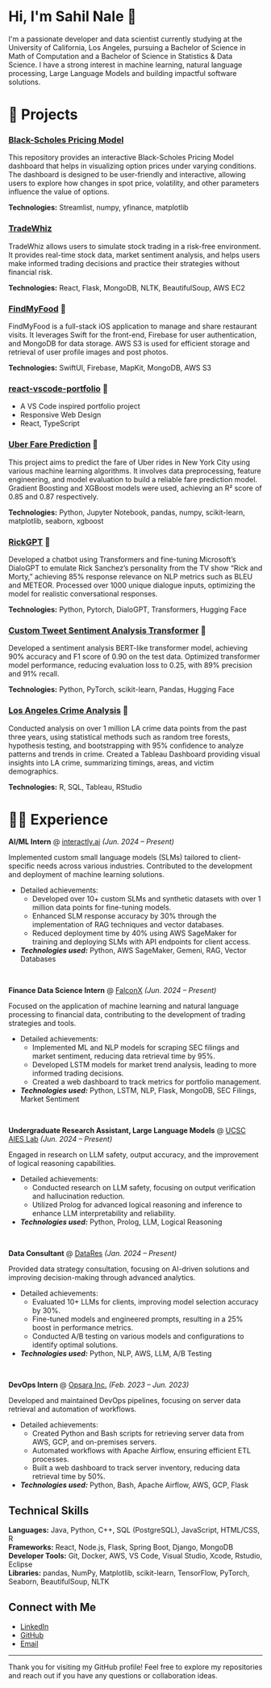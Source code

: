 
# Hi, I'm Sahil Nale 👋

I'm a passionate developer and data scientist currently studying at the University of California, Los Angeles, pursuing a Bachelor of Science in Math of Computation and a Bachelor of Science in Statistics & Data Science. I have a strong interest in machine learning, natural language processing, Large Language Models and building impactful software solutions.

# 🧪 Projects

### [Black-Scholes Pricing Model](https://sahilnale-black-scholes-option-pricing-streamlit-app-mvr2xe.streamlit.app/)
This repository provides an interactive Black-Scholes Pricing Model dashboard that helps in visualizing option prices under varying conditions. The dashboard is designed to be user-friendly and interactive, allowing users to explore how changes in spot price, volatility, and other parameters influence the value of options.

**Technologies:** Streamlist, numpy, yfinance, matplotlib

### [TradeWhiz](https://github.com/sahilnale/TradeWhiz)
TradeWhiz allows users to simulate stock trading in a risk-free environment. It provides real-time stock data, market sentiment analysis, and helps users make informed trading decisions and practice their strategies without financial risk.

**Technologies:** React, Flask, MongoDB, NLTK, BeautifulSoup, AWS EC2

### [FindMyFood](https://github.com/sahilnale/FindMyFood) 🔗
FindMyFood is a full-stack iOS application to manage and share restaurant visits. It leverages Swift for the front-end, Firebase for user authentication, and MongoDB for data storage. AWS S3 is used for efficient storage and retrieval of user profile images and post photos.

**Technologies:** SwiftUI, Firebase, MapKit, MongoDB, AWS S3

### [react-vscode-portfolio](https://sahilnale.github.io) 🔗
- A VS Code inspired portfolio project
- Responsive Web Design 
- React, TypeScript

### [Uber Fare Prediction](https://github.com/sahilnale/FindMyFood) 🔗
This project aims to predict the fare of Uber rides in New York City using various machine learning algorithms. It involves data preprocessing, feature engineering, and model evaluation to build a reliable fare prediction model. Gradient Boosting and XGBoost models were used, achieving an R² score of 0.85 and 0.87 respectively.

**Technologies:** Python, Jupyter Notebook, pandas, numpy, scikit-learn, matplotlib, seaborn, xgboost

### [RickGPT](https://github.com/sahilnale/RickGPT/blob/main/GPTRick.ipynb) 🔗
Developed a chatbot using Transformers and fine-tuning Microsoft’s DialoGPT to emulate Rick Sanchez’s personality from the TV show “Rick and Morty,” achieving 85% response relevance on NLP metrics such as BLEU and METEOR. Processed over 1000 unique dialogue inputs, optimizing the model for realistic conversational responses.

**Technologies:** Python, Pytorch, DialoGPT, Transformers, Hugging Face

### [Custom Tweet Sentiment Analysis Transformer](https://github.com/sahilnale/twitter_sentiment/blob/main/sentiment_analysis.ipynb) 🔗
Developed a sentiment analysis BERT-like transformer model, achieving 90% accuracy and F1 score of 0.90 on the test data. Optimized transformer model performance, reducing evaluation loss to 0.25, with 89% precision and 91% recall.

**Technologies:** Python, PyTorch, scikit-learn, Pandas, Hugging Face

### [Los Angeles Crime Analysis](https://github.com/sahilnale/la-crime-analysis) 🔗
Conducted analysis on over 1 million LA crime data points from the past three years, using statistical methods such as random tree forests, hypothesis testing, and bootstrapping with 95% confidence to analyze patterns and trends in crime. Created a Tableau Dashboard providing visual insights into LA crime, summarizing timings, areas, and victim demographics.

**Technologies:** R, SQL, Tableau, RStudio


# 👨‍💻 Experience

**AI/ML Intern** @ [interactly.ai](https://www.interactly.ai/) _(Jun. 2024 – Present)_

Implemented custom small language models (SLMs) tailored to client-specific needs across various industries. Contributed to the development and deployment of machine learning solutions.
- Detailed achievements:
  - Developed over 10+ custom SLMs and synthetic datasets with over 1 million data points for fine-tuning models.
  - Enhanced SLM response accuracy by 30% through the implementation of RAG techniques and vector databases.
  - Reduced deployment time by 40% using AWS SageMaker for training and deploying SLMs with API endpoints for client access.
- _**Technologies used:**_ Python, AWS SageMaker, Gemeni, RAG, Vector Databases

&nbsp;

**Finance Data Science Intern** @ [FalconX](https://www.falconx.io/) _(Jun. 2024 – Present)_

Focused on the application of machine learning and natural language processing to financial data, contributing to the development of trading strategies and tools.
- Detailed achievements:
  - Implemented ML and NLP models for scraping SEC filings and market sentiment, reducing data retrieval time by 95%.
  - Developed LSTM models for market trend analysis, leading to more informed trading decisions.
  - Created a web dashboard to track metrics for portfolio management.
- _**Technologies used:**_ Python, LSTM, NLP, Flask, MongoDB, SEC Filings, Market Sentiment

&nbsp;

**Undergraduate Research Assistant, Large Language Models** @ [UCSC AIES Lab](https://www.soe.ucsc.edu/research/ai-es) _(Jun. 2024 – Present)_

Engaged in research on LLM safety, output accuracy, and the improvement of logical reasoning capabilities.
- Detailed achievements:
  - Conducted research on LLM safety, focusing on output verification and hallucination reduction.
  - Utilized Prolog for advanced logical reasoning and inference to enhance LLM interpretability and reliability.
- _**Technologies used:**_ Python, Prolog, LLM, Logical Reasoning

&nbsp;

**Data Consultant** @ [DataRes](https://www.datares.com/) _(Jan. 2024 – Present)_

Provided data strategy consultation, focusing on AI-driven solutions and improving decision-making through advanced analytics.
- Detailed achievements:
  - Evaluated 10+ LLMs for clients, improving model selection accuracy by 30%.
  - Fine-tuned models and engineered prompts, resulting in a 25% boost in performance metrics.
  - Conducted A/B testing on various models and configurations to identify optimal solutions.
- _**Technologies used:**_ Python, NLP, AWS, LLM, A/B Testing

&nbsp;

**DevOps Intern** @ [Opsara Inc.](https://www.opsara.com/) _(Feb. 2023 – Jun. 2023)_

Developed and maintained DevOps pipelines, focusing on server data retrieval and automation of workflows.
- Detailed achievements:
  - Created Python and Bash scripts for retrieving server data from AWS, GCP, and on-premises servers.
  - Automated workflows with Apache Airflow, ensuring efficient ETL processes.
  - Built a web dashboard to track server inventory, reducing data retrieval time by 50%.
- _**Technologies used:**_ Python, Bash, Apache Airflow, AWS, GCP, Flask


## Technical Skills

**Languages:** Java, Python, C++, SQL (PostgreSQL), JavaScript, HTML/CSS, R  
**Frameworks:** React, Node.js, Flask, Spring Boot, Django, MongoDB  
**Developer Tools:** Git, Docker, AWS, VS Code, Visual Studio, Xcode, Rstudio, Eclipse  
**Libraries:** pandas, NumPy, Matplotlib, scikit-learn, TensorFlow, PyTorch, Seaborn, BeautifulSoup, NLTK

## Connect with Me
- [LinkedIn](https://www.linkedin.com/in/sahil-nale-158813205/)
- [GitHub](https://github.com/sahilnale)
- [Email](mailto:sahilnale@ucla.edu)

---

Thank you for visiting my GitHub profile! Feel free to explore my repositories and reach out if you have any questions or collaboration ideas.
